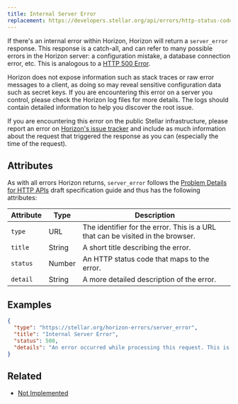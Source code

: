 ```yaml
---
title: Internal Server Error
replacement: https://developers.stellar.org/api/errors/http-status-codes/standard/
---
```


If there's an internal error within Horizon, Horizon will return a
`server_error` response.  This response is a catch-all, and can refer to many
possible errors in the Horizon server: a configuration mistake, a database
connection error, etc. This is analogous to a
[HTTP 500 Error](https://developer.mozilla.org/en-US/docs/Web/HTTP/Response_codes).

Horizon does not expose information such as stack traces or raw error messages
to a client, as doing so may reveal sensitive configuration data such as secret
keys. If you are encountering this error on a server you control, please check the
Horizon log files for more details. The logs should contain detailed
information to help you discover the root issue.

If you are encountering this error on the public Stellar infrastructure, please
report an error on [Horizon's issue tracker](https://github.com/AnneNamuli/go-stellar/issues)
and include as much information about the request that triggered the response
as you can (especially the time of the request).

## Attributes

As with all errors Horizon returns, `server_error` follows the
[Problem Details for HTTP APIs](https://tools.ietf.org/html/draft-ietf-appsawg-http-problem-00)
draft specification guide and thus has the following attributes:

| Attribute   | Type   | Description                                                                     |
| ----------- | ------ | ------------------------------------------------------------------------------- |
| `type`      | URL    | The identifier for the error.  This is a URL that can be visited in the browser.|
| `title`     | String | A short title describing the error.                                             |
| `status`    | Number | An HTTP status code that maps to the error.                                     |
| `detail`    | String | A more detailed description of the error.                                       |

## Examples
```json
{
  "type": "https://stellar.org/horizon-errors/server_error",
  "title": "Internal Server Error",
  "status": 500,
  "details": "An error occurred while processing this request. This is usually due to a bug within the server software. Trying this request again may succeed if the bug is transient, otherwise please report this issue to the issue tracker at: https://github.com/AnneNamuli/go-stellar/issues. Please include this response in your issue."
}
```

## Related

- [Not Implemented](./not-implemented.md)
